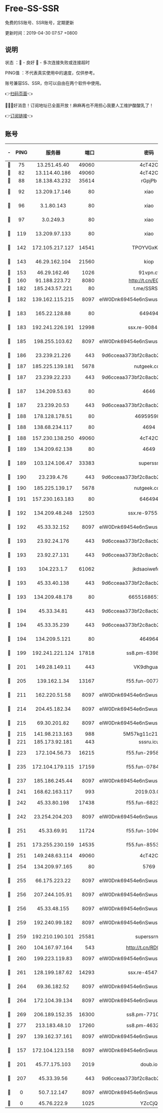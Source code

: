 # Free-SS-SSR

免费的SS账号、SSR账号，定期更新

更新时间：2019-04-30 07:57 +0800

## 说明

状态     ：🙂 - 良好 🙁 - 多次连接失败或连接超时

PING值   ：不代表真实使用中的速度，仅供参考。

账号兼容SS、SSR，你可以自由在两个软件中使用。

👉[扫码页面](https://liesauer.github.io/Free-SS-SSR/)👈

🎉🎉🎉好消息！订阅地址已全面开放！麻麻再也不用担心我要人工维护酸酸乳了！

👉[订阅链接](https://www.liesauer.net/yogurt/subscribe?ACCESS_TOKEN=DAYxR3mMaZAsaqUb)👈

## 账号

|-|PING|服务器|端口|密码|加密方式|区域|
|:----:|:----:|:-----:|-----:|:----:|:----:|:----:|
|🙂|75|13.251.45.40|49060|4cT42C|chacha20|SG|
|🙂|82|13.114.40.186|49060|4cT42C|chacha20|JP|
|🙂|88|18.138.43.232|35614|rGpjPb|rc4-md5|SG|
|🙂|92|13.209.17.146|80|xiao|aes-128-ctr|KR|
|🙂|96|3.1.80.143|80|xiao|aes-128-ctr|SG|
|🙂|97|3.0.249.3|80|xiao|aes-128-ctr|SG|
|🙂|119|13.209.97.133|80|xiao|aes-128-ctr|KR|
|🙂|142|172.105.217.127|14541|TPOYVGxKglpi|aes-256-cfb|JP|
|🙂|143|46.29.162.104|21560|kiop|aes-128-ctr|RU|
|🙂|153|46.29.162.46|1026|91vpn.cf|rc4-md5|RU|
|🙂|160|91.188.223.72|8080|http://t.cn/EGJIyrl|rc4-md5|RU|
|🙂|182|185.243.57.221|80|t.me/SSRSUB|rc4-md5|US|
|🙂|182|139.162.115.215|8097|eIW0Dnk69454e6nSwuspv9DmS201tQ0D|aes-256-cfb|JP|
|🙂|183|165.22.128.88|80|649494|aes-256-cfb|US|
|🙂|183|192.241.226.191|12998|ssx.re-90845753|aes-256-cfb|US|
|🙂|185|198.255.103.62|8097|eIW0Dnk69454e6nSwuspv9DmS201tQ0D|aes-256-cfb|US|
|🙂|186|23.239.21.226|443|9d6cceaa373bf2c8acb22e60b6a58be6|aes-256-cfb|US|
|🙂|187|185.225.139.181|5678|nutgeek.com|rc4-md5|US|
|🙂|187|23.239.22.233|443|9d6cceaa373bf2c8acb22e60b6a58be6|aes-256-cfb|US|
|🙂|187|134.209.53.63|80|4646|aes-256-cfb|US|
|🙂|187|23.239.20.53|443|9d6cceaa373bf2c8acb22e60b6a58be6|aes-256-cfb|US|
|🙂|188|178.128.178.51|80|469595985|chacha20|US|
|🙂|188|138.68.234.117|80|4694|aes-256-cfb|US|
|🙂|188|157.230.138.250|49060|4cT42C|chacha20|US|
|🙂|189|134.209.62.138|80|4649|aes-256-cfb|US|
|🙂|189|103.124.106.47|33383|supersss|aes-256-cfb|CN|
|🙂|190|23.239.4.76|443|9d6cceaa373bf2c8acb22e60b6a58be6|aes-256-cfb|US|
|🙂|190|185.225.139.17|5678|nutgeek.com|rc4-md5|US|
|🙂|191|157.230.163.183|80|646494|aes-256-cfb|US|
|🙂|192|134.209.48.248|12503|ssx.re-97553367|aes-256-cfb|US|
|🙂|192|45.33.32.152|8097|eIW0Dnk69454e6nSwuspv9DmS201tQ0D|aes-256-cfb|US|
|🙂|193|23.92.24.176|443|9d6cceaa373bf2c8acb22e60b6a58be6|aes-256-cfb|US|
|🙂|193|23.92.27.131|443|9d6cceaa373bf2c8acb22e60b6a58be6|aes-256-cfb|US|
|🙂|193|104.223.1.7|61062|jkdsaoiwefdsa|aes-256-cfb|US|
|🙂|193|45.33.40.138|443|9d6cceaa373bf2c8acb22e60b6a58be6|aes-256-cfb|US|
|🙂|193|134.209.48.178|80|6655168651651|aes-256-cfb|US|
|🙂|194|45.33.34.81|443|9d6cceaa373bf2c8acb22e60b6a58be6|aes-256-cfb|US|
|🙂|194|45.33.35.239|443|9d6cceaa373bf2c8acb22e60b6a58be6|aes-256-cfb|US|
|🙂|194|134.209.5.121|80|464964|aes-256-cfb|US|
|🙂|199|192.241.221.124|17818|ss8.pm-63987306|aes-256-cfb|US|
|🙂|201|149.28.149.11|443|VK9dhgualsL|aes-256-cfb|SG|
|🙂|205|139.162.1.34|13167|f55.fun-00774341|aes-256-cfb|SG|
|🙂|211|162.220.51.58|8097|eIW0Dnk69454e6nSwuspv9DmS201tQ0D|aes-256-cfb|US|
|🙂|214|204.45.182.34|8097|eIW0Dnk69454e6nSwuspv9DmS201tQ0D|aes-256-cfb|US|
|🙂|215|69.30.201.82|8097|eIW0Dnk69454e6nSwuspv9DmS201tQ0D|aes-256-cfb|US|
|🙂|215|141.98.213.163|988|5M57kg11c214qDmK|chacha20|KR|
|🙂|221|185.173.92.181|443|sssru.icu|rc4-md5|RU|
|🙂|223|172.104.56.73|16215|f55.fun-29588702|aes-256-cfb|SG|
|🙂|235|172.104.179.115|17159|f55.fun-07841721|aes-256-cfb|SG|
|🙂|237|185.186.245.44|8097|eIW0Dnk69454e6nSwuspv9DmS201tQ0D|aes-256-cfb|NL|
|🙂|241|168.62.163.117|993|2019.03.07|rc4-md5|US|
|🙂|242|45.33.80.198|17438|f55.fun-68234149|aes-256-cfb|US|
|🙂|242|23.254.204.203|8097|eIW0Dnk69454e6nSwuspv9DmS201tQ0D|aes-256-cfb|US|
|🙂|251|45.33.69.91|11724|f55.fun-10949941|aes-256-cfb|US|
|🙂|251|173.255.230.159|14535|f55.fun-85534519|aes-256-cfb|US|
|🙂|251|149.248.63.114|49060|4cT42C|chacha20|CA|
|🙂|254|134.209.97.165|80|5769|aes-256-cfb|SG|
|🙂|255|66.175.223.22|8097|eIW0Dnk69454e6nSwuspv9DmS201tQ0D|aes-256-cfb|US|
|🙂|256|207.244.105.91|8097|eIW0Dnk69454e6nSwuspv9DmS201tQ0D|aes-256-cfb|US|
|🙂|256|45.33.48.155|8097|eIW0Dnk69454e6nSwuspv9DmS201tQ0D|aes-256-cfb|US|
|🙂|259|192.240.99.182|8097|eIW0Dnk69454e6nSwuspv9DmS201tQ0D|aes-256-cfb|US|
|🙂|259|192.210.190.101|25581|superssrnet|aes-256-cfb|US|
|🙂|260|104.167.97.164|543|http://t.cn/RD0D7sx|rc4-md5|CA|
|🙂|260|199.223.119.83|8097|eIW0Dnk69454e6nSwuspv9DmS201tQ0D|aes-256-cfb|US|
|🙂|261|128.199.187.62|14293|ssx.re-45475612|aes-256-cfb|SG|
|🙂|264|69.36.182.52|8097|eIW0Dnk69454e6nSwuspv9DmS201tQ0D|aes-256-cfb|US|
|🙂|264|172.104.39.134|8097|eIW0Dnk69454e6nSwuspv9DmS201tQ0D|aes-256-cfb|SG|
|🙂|269|206.189.152.35|16300|ss8.pm-77107958|aes-256-cfb|SG|
|🙂|277|213.183.48.10|17260|ss8.pm-46326435|rc4-md5|RU|
|🙂|297|139.162.37.161|8097|eIW0Dnk69454e6nSwuspv9DmS201tQ0D|aes-256-cfb|SG|
|🙂|157|172.104.123.158|8097|eIW0Dnk69454e6nSwuspv9DmS201tQ0D|aes-256-cfb|JP|
|🙂|201|45.77.175.103|2019|doub.io|aes-128-ctr|SG|
|🙂|207|45.33.39.56|443|9d6cceaa373bf2c8acb22e60b6a58be6|aes-256-cfb|US|
|🙁|0|50.7.12.147|8097|eIW0Dnk69454e6nSwuspv9DmS201tQ0D|aes-256-cfb|US|
|🙁|0|45.76.222.9|1025|YZcCjQ|rc4-md5|JP|
